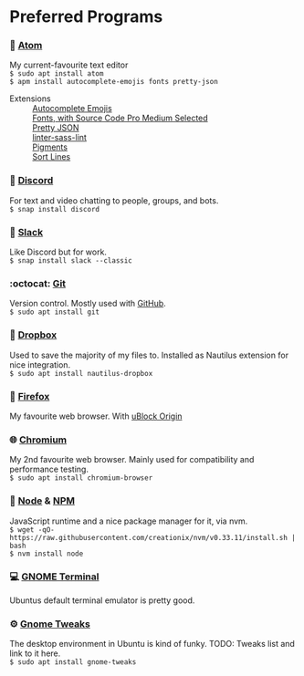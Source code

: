 # Preferred Programs


### :memo: [Atom](https://atom.io/)
My current-favourite text editor  
`$ sudo apt install atom`  
`$ apm install autocomplete-emojis fonts pretty-json`  
<dl>
  <dt>Extensions</dt>
  <dd>
    <a href="https://atom.io/packages/autocomplete-emojis">Autocomplete Emojis</a><br>
    <a href="https://atom.io/packages/fonts">Fonts, with Source Code Pro Medium Selected</a><br>
    <a href="https://atom.io/packages/pretty-json">Pretty JSON</a><br>
    <a href="https://atom.io/packages/linter-sass-lint">linter-sass-lint</a><br>
    <a href="https://atom.io/packages/pigments">Pigments</a><br>
    <a href="https://atom.io/packages/sort-lines">Sort Lines</a><br>
  </dd>
</dl>

### :speech_balloon: [Discord](https://discordapp.com/)
For text and video chatting to people, groups, and bots.  
`$ snap install discord`

### :office: [Slack](https://slack.com)
Like Discord but for work.  
`$ snap install slack --classic`

### :octocat: [Git](https://git-scm.com/)
Version control. Mostly used with [GitHub](https://github.com).  
`$ sudo apt install git`

### :file_folder: [Dropbox](https://github.com/dropbox/nautilus-dropbox)
Used to save the majority of my files to. Installed as Nautilus extension for nice integration.  
`$ sudo apt install nautilus-dropbox`

### :fox_face: [Firefox](http://firefox.com/)
My favourite web browser. With [uBlock Origin](https://addons.mozilla.org/en-GB/firefox/addon/ublock-origin/)

### :globe_with_meridians: [Chromium](https://www.chromium.org/Home)
My 2nd favourite web browser. Mainly used for compatibility and performance testing.  
`$ sudo apt install chromium-browser`

### :nut_and_bolt: [Node](https://nodejs.org/) & [NPM](https://www.npmjs.com/)
JavaScript runtime and a nice package manager for it, via nvm.  
`$ wget -qO- https://raw.githubusercontent.com/creationix/nvm/v0.33.11/install.sh | bash`  
`$ nvm install node`

### :computer: [GNOME Terminal](https://help.gnome.org/users/gnome-terminal/stable/)
Ubuntus default terminal emulator is pretty good.

### :gear: [Gnome Tweaks](https://wiki.gnome.org/action/show/Apps/Tweaks)
The desktop environment in Ubuntu is kind of funky. TODO: Tweaks list and link to it here.  
`$ sudo apt install gnome-tweaks`
